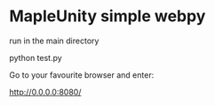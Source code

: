 # MapleUnity simple webpy 

run in the main directory

python test.py


Go to your favourite browser and enter:

http://0.0.0.0:8080/

